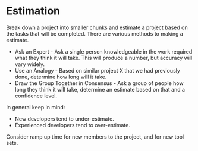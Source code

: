 # Estimation

Break down a project into smaller chunks and estimate a project based on the tasks that will be completed.  There are various methods to making a estimate.

* Ask an Expert - Ask a single person knowledgeable in the work required what they think it will take.  This will produce a number, but accuracy will vary widely.
* Use an Analogy - Based on similar project X that we had previously done, determine how long will it take.
* Draw the Group Together in Consensus - Ask a group of people how long they think it will take, determine an estimate based on that and a confidence level.

In general keep in mind:
* New developers tend to under-estimate.
* Experienced developers tend to over-estimate.

Consider ramp up time for new members to the project, and for new tool sets.

